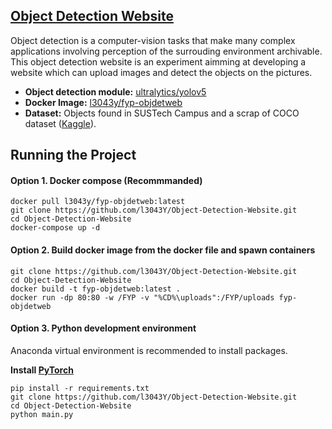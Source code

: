 ## [Object Detection Website](https://github.com/l3043Y/Object-Detection-Website)
Object detection is a computer-vision tasks that make many complex applications involving perception of the surrouding environment archivable. This object detection website is an experiment aimming at developing a website which can upload images and detect the objects on the pictures.
* **Object detection module:** [ultralytics/yolov5](https://github.com/ultralytics/yolov5)
* **Docker Image:** [l3043y/fyp-objdetweb](https://hub.docker.com/repository/registry-1.docker.io/l3043y/fyp-objdetweb/)
* **Dataset:** Objects found in SUSTech Campus and a scrap of COCO dataset ([Kaggle](https://www.kaggle.com/boreycheng/sustech-symbol-scrap-of-coco-dataset)).


## Running the Project
#### Option 1. Docker compose (Recommmanded)
```
docker pull l3043y/fyp-objdetweb:latest
git clone https://github.com/l3043Y/Object-Detection-Website.git
cd Object-Detection-Website
docker-compose up -d
```
#### Option 2. Build docker image from the docker file and spawn containers
```
git clone https://github.com/l3043Y/Object-Detection-Website.git
cd Object-Detection-Website
docker build -t fyp-objdetweb:latest .
docker run -dp 80:80 -w /FYP -v "%CD%\uploads":/FYP/uploads fyp-objdetweb
```
#### Option 3. Python development environment 
Anaconda virtual environment is recommended to install packages.


**Install [PyTorch](https://pytorch.org/get-started/locally/#start-locally)**
```
pip install -r requirements.txt
git clone https://github.com/l3043Y/Object-Detection-Website.git
cd Object-Detection-Website
python main.py
```
